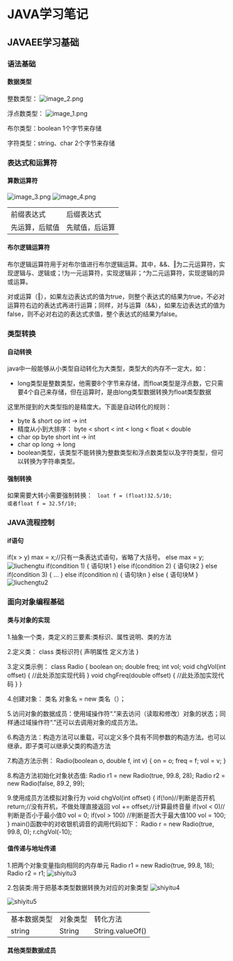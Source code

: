 # JAVA学习笔记
## JAVAEE学习基础

### 语法基础

#### 数据类型
整数类型：
![image_2.png](image_2.png)

浮点数类型：
![image_1.png](image_1.png)

布尔类型：boolean
1个字节来存储

字符类型：string、char
2个字节来存储

### 表达式和运算符

#### 算数运算符

![image_3.png](image_3.png)
![image_4.png](image_4.png)

<table>
<tr><td>前缀表达式</td> <td>后缀表达式</td></tr>
<tr><td>先运算，后赋值 </td> <td>先赋值，后运算 </td></tr>
</table>

#### 布尔逻辑运算符
布尔逻辑运算符用于对布尔值进行布尔逻辑运算。其中，&&、‖为二元运算符，实现逻辑与、逻辑或；!为一元运算符，实现逻辑非；^为二元运算符，实现逻辑的异或运算。

对或运算（‖），如果左边表达式的值为true，则整个表达式的结果为true，不必对运算符右边的表达式再进行运算；同样，对与运算（&&），如果左边表达式的值为false，则不必对右边的表达式求值，整个表达式的结果为false。


### 类型转换

#### 自动转换
java中一般能够从小类型自动转化为大类型，类型大的内存不一定大，如：
* long类型是整数类型，他需要8个字节来存储，而float类型是浮点数，它只需要4个自己来存储，但在运算时，是由long类型数据转换为float类型数据

这里所提到的大类型指的是精度大。下面是自动转化的规则：
* byte & short op int -> int
* 精度从小到大排序： byte < short < int < long < float < double
* char op byte short int -> int
* char op long -> long
* boolean类型，该类型不能转换为整数类型和浮点数类型以及字符类型，但可以转换为字符串类型。

#### 强制转换
如果需要大转小需要强制转换：
<code> loat f = (float)32.5/10;
或者float f = 32.5f/10;</code>

### JAVA流程控制

#### if语句

<tabs>
    <tab title="二选一">
        <tabs>
            <tab title="语法">
                <code-block> 
                    if(x > y)
		        max = x;//只有一条表达式语句，省略了大括号。
                    else 
		        max = y;
                </code-block>
            </tab>
            <tab title="流程图">
                <img src="image_6.png" alt="liuchengtu"/>     
            </tab>
        </tabs>
    </tab>
    <tab title="多选一">
        <tabs>
            <tab title="语法">
                <code-block> 
                if(condition 1) {
                    语句块1
                } else if(condition 2) {
                   语句块2
                } else if(condition 3) {
                   ...
                } else if(condition n) {
                   语句块n
                } else {
                   语句块M
                }
                </code-block>
            </tab>
            <tab title="流程图">
                <img src="image_7.png" alt="liuchengtu2"/>
            </tab>
        </tabs>
    </tab>
</tabs>

### 面向对象编程基础
#### 类与对象的实现
1.抽象一个类，类定义的三要素:类标识、属性说明、类的方法

2.定义类：
    class 类标识符{
    声明属性
    定义方法
}

3.定义类示例：
<code-block>
    class Radio {
        boolean on;
        double freq;
        int vol;
        void chgVol(int offset) {
            //此处添加实现代码
        }
        void chgFreq(double offset) {
            //此处添加实现代码
        }
    }
</code-block>

4.创建对象： 类名 对象名 = new 类名（）；

5.访问对象的数据成员：使用域操作符“.”来去访问（读取和修改）对象的状态；同样通过域操作符“.”还可以去调用对象的成员方法。

6.构造方法：构造方法可以重载，可以定义多个具有不同参数的构造方法。也可以继承，即子类可以继承父类的构造方法

7.构造方法示例：
<code-block>
    Radio(boolean o, double f, int v) {
        on = o;
        freq = f;
        vol = v;
    }
</code-block>

8.构造方法初始化对象状态值:
<code-block>
    Radio r1 = new Radio(true, 99.8, 28);
    Radio r2 = new Radio(false, 89.2, 99);
</code-block>

9.使用成员方法模拟对象行为
<code-block>
    void chgVol(int offset) {
       if(!on)//判断是否开机
          return;//没有开机，不做处理直接返回
       vol += offset;//计算最终音量
       if(vol < 0)//判断是否小于最小值0
          vol = 0;
       if(vol > 100) //判断是否大于最大值100
          vol = 100;
    }
    main()函数中的对收银机调音的调用代码如下：
    Radio r = new Radio(true, 99.8, 0);
    r.chgVol(-10);
</code-block>


#### 值传递与地址传递
1.把两个对象变量指向相同的内存单元
<tabs>
    <tab title="codes">
        <code-block>
        Radio r1 = new Radio(true, 99.8, 18);
        Radio r2 = r1;
        </code-block>
    </tab>
    <tab title="示意图">
        <img src="image_8.png" alt="shiyitu3"/>
    </tab>
</tabs>

2.包装类:用于把基本类型数据转换为对应的对象类型
<tabs>
    <tab title="基本类型与其对应类型">
        <img src="image_9.png" alt="shiyitu4"/>
        <p>  </p>
    </tab>
    <tab title="对象类型及其转换基本类型方法">
        <img src="image_10.png" alt="shiyitu5"/>
    </tab>
    <tab title="特殊的string类型">
        <table>
            <tr><td>基本数据类型</td><td>对象类型</td><td>转化方法</td></tr>
            <tr><td>string</td><td>String</td><td>String.valueOf()</td></tr>
        </table>
    </tab>
</tabs>

#### 其他类型数据成员





